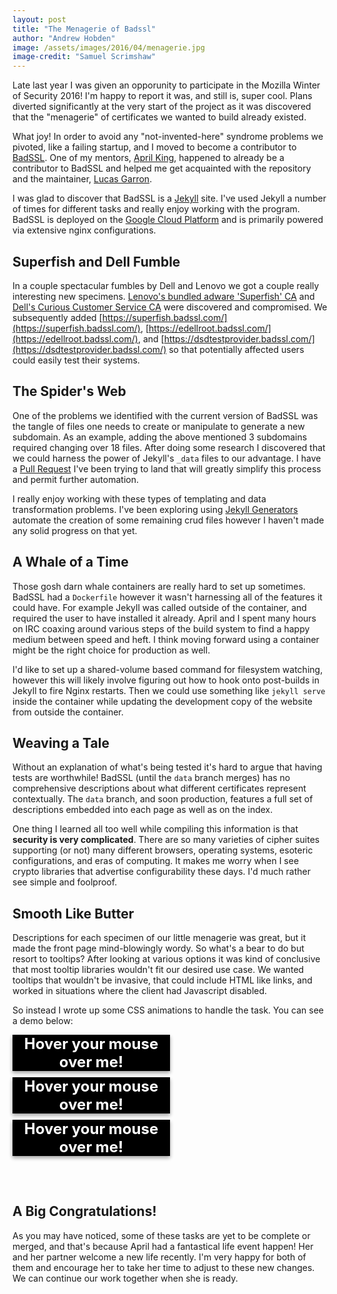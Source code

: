 ```yaml
---
layout: post
title: "The Menagerie of Badssl"
author: "Andrew Hobden"
image: /assets/images/2016/04/menagerie.jpg
image-credit: "Samuel Scrimshaw"
---
```


Late last year I was given an opporunity to participate in the Mozilla Winter of Security 2016! I'm happy to report it was, and still is, super cool. Plans diverted significantly at the very start of the project as it was discovered that the "menagerie" of certificates we wanted to build already existed.

What joy! In order to avoid any "not-invented-here" syndrome problems we pivoted, like  a failing startup, and I moved to become a contributor to [BadSSL](http://badssl.com/). One of my mentors, [April King](https://github.com/marumari), happened to already be a contributor to BadSSL and helped me get acquainted with the repository and the maintainer, [Lucas Garron](https://github.com/lgarron/).

I was glad to discover that BadSSL is a [Jekyll](http://jekyllrb.com/) site. I've used Jekyll a number of times for different tasks and really enjoy working with the program. BadSSL is deployed on the [Google Cloud Platform](https://cloud.google.com/) and is primarily powered via extensive nginx configurations.

## Superfish and Dell Fumble ##

In a couple spectacular fumbles by Dell and Lenovo we got a couple really interesting new specimens. [Lenovo's bundled adware 'Superfish' CA](http://blog.erratasec.com/2015/02/extracting-superfish-certificate.html) and [Dell's Curious Customer Service CA](https://blog.hboeck.de/archives/876-Superfish-2.0-Dangerous-Certificate-on-Dell-Laptops-breaks-encrypted-HTTPS-Connections.html) were discovered and compromised. We subsequently added [https://superfish.badssl.com/](https://superfish.badssl.com/), [https://edellroot.badssl.com/](https://edellroot.badssl.com/), and [https://dsdtestprovider.badssl.com/](https://dsdtestprovider.badssl.com/) so that potentially affected users could easily test their systems.

## The Spider's Web ##

One of the problems we identified with the current version of BadSSL was the tangle of files one needs to create or manipulate to generate a new subdomain. As an example, adding the above mentioned 3 subdomains required changing over 18 files. After doing some research I discovered that we could harness the power of Jekyll's `_data` files to our advantage. I have a [Pull Request](https://github.com/lgarron/badssl.com/pull/156) I've been trying to land that will greatly simplify this process and permit further automation.

I really enjoy working with these types of templating and data transformation problems. I've been exploring using [Jekyll Generators](https://jekyllrb.com/docs/plugins/#generators) automate the creation of some remaining crud files however I haven't made any solid progress on that yet.

## A Whale of a Time ##

Those gosh darn whale containers are really hard to set up sometimes. BadSSL had a `Dockerfile` however it wasn't harnessing all of the features it could have. For example Jekyll was called outside of the container, and required the user to have installed it already. April and I spent many hours on IRC coaxing around various steps of the build system to find a happy medium between speed and heft. I think moving forward using a container might be the right choice for production as well.

I'd like to set up a shared-volume based command for filesystem watching, however this will likely involve figuring out how to hook onto post-builds in Jekyll to fire Nginx restarts. Then we could use something like `jekyll serve` inside the container while updating the development copy of the website from outside the container.

## Weaving a Tale ##

Without an explanation of what's being tested it's hard to argue that having tests are worthwhile! BadSSL (until the `data` branch merges) has no comprehensive descriptions about what different certificates represent contextually. The `data` branch, and soon production, features a full set of descriptions embedded into each page as well as on the index.

One thing I learned all too well while compiling this information is that **security is very complicated**. There are so many varieties of cipher suites supporting (or not) many different browsers, operating systems, esoteric configurations, and eras of computing. It makes me worry when I see crypto libraries that advertise configurability these days. I'd much rather see simple and foolproof.

## Smooth Like Butter ##

Descriptions for each specimen of our little menagerie was great, but it made the front page mind-blowingly wordy. So what's a bear to do but resort to tooltips? After looking at various options it was kind of conclusive that most tooltip libraries wouldn't fit our desired use case. We wanted tooltips that wouldn't be invasive, that could include HTML like links, and worked in situations where the client had Javascript disabled.

So instead I wrote up some CSS animations to handle the task. You can see a demo below:

<style>
    #demo {
        padding-bottom: 35pt;
        width: 50%;
        text-align: center;
    }
    #demo > .container {
        margin-top: 10px;
        color: white;
    }
    #demo > .container > a {
        text-decoration: none;
        color: white;
        font-size: 18pt;
        display: block;
        width: 100%;
        box-shadow: 0 3px 6px rgba(0,0,0,0.16), 0 3px 6px rgba(0,0,0,0.23);
        transition: all 150ms;
        font-weight: bold;
        word-wrap: break-word;
        background-color: black;
    }
    #demo > .container > .description {
        background-color: black;
        position: relative;
        z-index: 10;
        text-decoration: none;
        height: 0;
        overflow: hidden;
        width: 100%;
        transition: all 1.5s;
        transition-delay: 300ms;
        word-wrap: break-word;
        top: -10px;
        box-shadow: 0 8px 6px rgba(0,0,0,0.16), 0 8px 6px rgba(0,0,0,0.23);
    }
    #demo > .container:hover > .description {
        height: 34pt;
        margin-bottom: -34pt;
    }
</style>

<div id="demo">
    <div class="container">
        <a>Hover your mouse over me!</a>
        <div class="description">
            I'm a test description! Typically this is a sentence or two, so it tends to need two lines.
        </div>
    </div>
    <div class="container">
        <a>Hover your mouse over me!</a>
        <div class="description">
            I'm a test description! Typically this is a sentence or two, so it tends to need two lines.
        </div>
    </div>
    <div class="container">
        <a>Hover your mouse over me!</a>
        <div class="description">
            I'm a test description! Typically this is a sentence or two, so it tends to need two lines.
        </div>
    </div>
</div>

## A Big Congratulations! ##

As you may have noticed, some of these tasks are yet to be complete or merged, and that's because April had a fantastical life event happen! Her and her partner welcome a new life recently. I'm very happy for both of them and encourage her to take her time to adjust to these new changes. We can continue our work together when she is ready.
